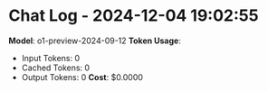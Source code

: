 # Chat Log - 2024-12-04 19:02:55
**Model**: o1-preview-2024-09-12
**Token Usage**:

- Input Tokens: 0
- Cached Tokens: 0
- Output Tokens: 0
**Cost**: $0.0000

